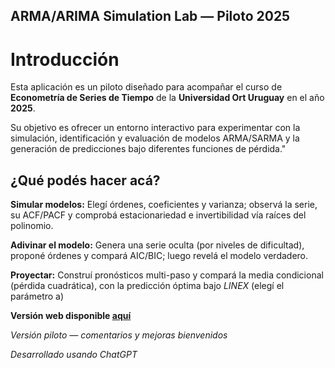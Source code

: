 ## ARMA/ARIMA Simulation Lab — Piloto 2025
# Introducción

Esta aplicación es un piloto diseñado para acompañar el curso de **Econometría de Series de Tiempo** de la **Universidad Ort Uruguay** en el año **2025**. 

Su objetivo es ofrecer un entorno interactivo para experimentar con la simulación, identificación y evaluación de modelos ARMA/SARMA y la generación de predicciones bajo diferentes funciones de pérdida."

## ¿Qué podés hacer acá?
**Simular modelos:**
Elegí órdenes, coeficientes y varianza; observá la serie, su ACF/PACF y comprobá estacionariedad e invertibilidad vía raíces del polinomio.

**Adivinar el modelo:**
Genera una serie oculta (por niveles de dificultad), proponé órdenes y compará AIC/BIC; luego revelá el modelo verdadero. 

**Proyectar:**
Construí pronósticos multi-paso y compará la media condicional (pérdida cuadrática), con la predicción óptima bajo _LINEX_ (elegí el parámetro a)

**Versión web disponible <a href="http://tisnesesteban.shinyapps.io/arima_simulation_lab">aquí</a>**   

_Versión piloto — comentarios y mejoras bienvenidos_

_Desarrollado usando ChatGPT_



